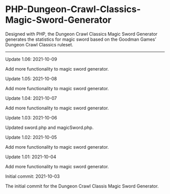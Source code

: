 # PHP-Dungeon-Crawl-Classics-Magic-Sword-Generator
Designed with PHP, the Dungeon Crawl Classics Magic Sword Generator generates the statistics for magic sword based on the Goodman Games’ Dungeon Crawl Classics ruleset.


------------------



Update 1.06: 2021-10-09

Add more functionality to magic sword generator.


Update 1.05: 2021-10-08

Add more functionality to magic sword generator.


Update 1.04: 2021-10-07

Add more functionality to magic sword generator.


Update 1.03: 2021-10-06

Updated sword.php and magicSword.php.


Update 1.02: 2021-10-05

Add more functionality to magic sword generator.


Update 1.01: 2021-10-04

Add more functionality to magic sword generator.


Initial commit: 2021-10-03

The initial commit for the Dungeon Crawl Classis Magic Sword Generator.

